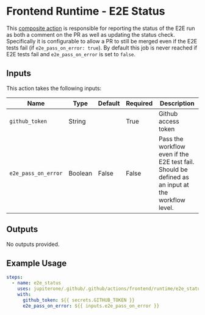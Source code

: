 # Frontend Runtime - E2E Status

This [composite action](./action.yml) is responsible for reporting the status of
the E2E run as both a comment on the PR as well as updating the status check.
Specifically it is configurable to allow a PR to still be merged even if the E2E
tests fail (if `e2e_pass_on_error: true`). By default this job is never reached
if E2E tests fail and `e2e_pass_on_error` is set to `false`.

## Inputs

This action takes the following inputs:

| Name                | Type    | Default | Required | Description                                                                                       |
| ------------------- | ------- | ------- | -------- | ------------------------------------------------------------------------------------------------- |
| `github_token`      | String  |         | True     | Github access token                                                                               |
| `e2e_pass_on_error` | Boolean | False   | False    | Pass the workflow even if the E2E test fail. Should be defined as an input at the workflow level. |

## Outputs

No outputs provided.

## Example Usage

```yaml
steps:
  - name: e2e_status
    uses: jupiterone/.github/.github/actions/frontend/runtime/e2e_status
    with:
      github_token: ${{ secrets.GITHUB_TOKEN }}
      e2e_pass_on_error: ${{ inputs.e2e_pass_on_error }}
```
